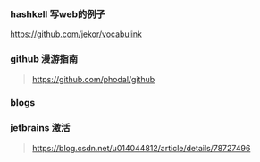 
### hashkell 写web的例子
https://github.com/jekor/vocabulink

### github 漫游指南
> https://github.com/phodal/github

### blogs


### jetbrains 激活
> https://blog.csdn.net/u014044812/article/details/78727496

